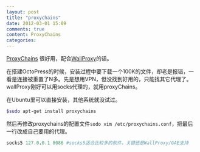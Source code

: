 ```yaml
---
layout: post
title: "proxychains"
date: 2012-03-01 15:09
comments: true
content: ProxyChains
categories: 
---
```

[ProxyChains](http://sourceforge.net/projects/proxychains/ "ProxyChains - HTTP and SOCKS") 很好用，配合[WallProxy](http://code.google.com/p/wallproxy-plugins/downloads/list "a Powerful GAE/PHP proxy with BEST Security which is Easy to use")的话。

在搭建OctoPress的时候，安装过程中要下载一个100K的文件，却老是报错，一看是连接被重置了N多。先是想用VPN，但没找到好用的，只能找其它代理了。wallProxy刚好可以用socks代理的，就用proxyChains。

在Ubuntu里可以直接安装，其他系统就没试过。
```bash
$sudo apt-get install proxychains
```
然后再修改proxychains的配置文件`sodo vim /etc/proxychains.conf`，把最后一行改成自己要用的代理。
```ruby
socks5 127.0.0.1 8086 #socks5适合比较多的软件，关键还是WallProxy/GAE支持
```
